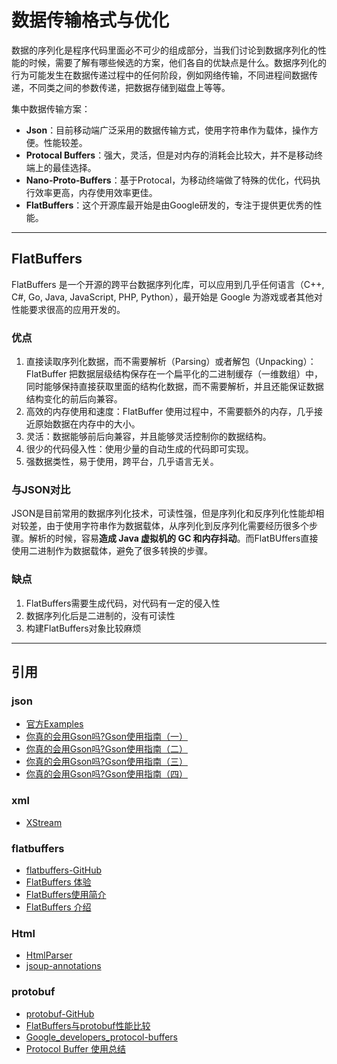 # 数据传输格式与优化

数据的序列化是程序代码里面必不可少的组成部分，当我们讨论到数据序列化的性能的时候，需要了解有哪些候选的方案，他们各自的优缺点是什么。数据序列化的行为可能发生在数据传递过程中的任何阶段，例如网络传输，不同进程间数据传递，不同类之间的参数传递，把数据存储到磁盘上等等。

集中数据传输方案：

- **Json**：目前移动端广泛采用的数据传输方式，使用字符串作为载体，操作方便。性能较差。
- **Protocal Buffers**：强大，灵活，但是对内存的消耗会比较大，并不是移动终端上的最佳选择。
- **Nano-Proto-Buffers**：基于Protocal，为移动终端做了特殊的优化，代码执行效率更高，内存使用效率更佳。
- **FlatBuffers**：这个开源库最开始是由Google研发的，专注于提供更优秀的性能。

---
## FlatBuffers

FlatBuffers 是一个开源的跨平台数据序列化库，可以应用到几乎任何语言（C++, C#, Go, Java, JavaScript, PHP, Python），最开始是 Google 为游戏或者其他对性能要求很高的应用开发的。

### 优点

1. 直接读取序列化数据，而不需要解析（Parsing）或者解包（Unpacking）：FlatBuffer 把数据层级结构保存在一个扁平化的二进制缓存（一维数组）中，同时能够保持直接获取里面的结构化数据，而不需要解析，并且还能保证数据结构变化的前后向兼容。
2. 高效的内存使用和速度：FlatBuffer 使用过程中，不需要额外的内存，几乎接近原始数据在内存中的大小。
3. 灵活：数据能够前后向兼容，并且能够灵活控制你的数据结构。
4. 很少的代码侵入性：使用少量的自动生成的代码即可实现。
5. 强数据类性，易于使用，跨平台，几乎语言无关。

### 与JSON对比

JSON是目前常用的数据序列化技术，可读性强，但是序列化和反序列化性能却相对较差，由于使用字符串作为数据载体，从序列化到反序列化需要经历很多个步骤。解析的时候，容易**造成 Java 虚拟机的 GC 和内存抖动**。而FlatBUffers直接使用二进制作为数据载体，避免了很多转换的步骤。

### 缺点

1. FlatBuffers需要生成代码，对代码有一定的侵入性
2. 数据序列化后是二进制的，没有可读性
3. 构建FlatBuffers对象比较麻烦

----
## 引用

### json

- [官方Examples](https://sites.google.com/site/gson/gson-user-guide#TOC-Primitives-Examples)
- [你真的会用Gson吗?Gson使用指南（一）](http://www.jianshu.com/p/e740196225a4)
- [你真的会用Gson吗?Gson使用指南（二）](http://www.jianshu.com/p/c88260adaf5e)
- [你真的会用Gson吗?Gson使用指南（三）](http://www.jianshu.com/p/0e40a52c0063)
- [你真的会用Gson吗?Gson使用指南（四）](http://www.jianshu.com/p/3108f1e44155)


### xml

- [XStream](http://x-stream.github.io/)

### flatbuffers

- [flatbuffers-GitHub](https://github.com/google/flatbuffers)
- [FlatBuffers 体验](http://www.race604.com/flatbuffers-intro/)
- [FlatBuffers使用简介](http://www.jianshu.com/p/6eb04a149cd8)
- [FlatBuffers 介绍](https://github.com/xitu/gold-miner/blob/master/TODO/flatbuffers-in-android-introdution.md)

### Html

- [HtmlParser](https://www.ibm.com/developerworks/cn/opensource/os-cn-crawler/)
- [jsoup-annotations](https://github.com/fcannizzaro/jsoup-annotations)

### protobuf

- [protobuf-GitHub](https://github.com/google/protobuf)
- [FlatBuffers与protobuf性能比较](http://blog.csdn.net/menggucaoyuan/article/details/34409433)
- [Google_developers_protocol-buffers](https://developers.google.com/protocol-buffers/)
- [Protocol Buffer 使用总结](http://pixelblog.top/protocol-buffer-shi-yong-zong-jie/)
